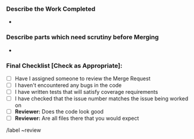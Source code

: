### Describe the Work Completed ###
  *


### Describe parts which need scrutiny before Merging ###
  *

### Final Checklist [Check as Appropriate]: ###
- [ ] Have I assigned someone to review the Merge Request
- [ ] I haven't encountered any bugs in the code
- [ ] I have written tests that will satisfy coverage requirements
- [ ] I have checked that the issue number matches the issue being worked on 
- [ ] **Reviewer:** Does the code look good
- [ ] **Reviewer:** Are all files there that you would expect

/label ~review
